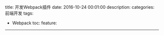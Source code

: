 title: 开发Webpack插件
date: 2016-10-24 00:01:00
description: 
categories: 前端开发
tags:
  - Webpack
toc: 
feature: 
---